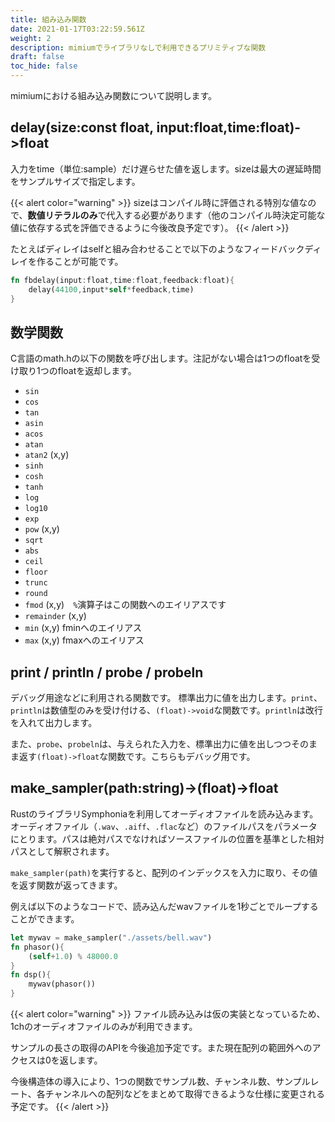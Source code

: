 ```yaml
---
title: 組み込み関数
date: 2021-01-17T03:22:59.561Z
weight: 2
description: mimiumでライブラリなしで利用できるプリミティブな関数
draft: false
toc_hide: false
---
```

mimiumにおける組み込み関数について説明します。

## delay(size:const float, input:float,time:float)->float

入力をtime（単位:sample）だけ遅らせた値を返します。sizeは最大の遅延時間をサンプルサイズで指定します。

{{< alert color="warning" >}}
sizeはコンパイル時に評価される特別な値なので、**数値リテラルのみ**で代入する必要があります（他のコンパイル時決定可能な値に依存する式を評価できるように今後改良予定です）。
{{< /alert >}}

たとえばディレイはselfと組み合わせることで以下のようなフィードバックディレイを作ることが可能です。

```rust
fn fbdelay(input:float,time:float,feedback:float){
    delay(44100,input*self*feedback,time)
}
```

## 数学関数

C言語のmath.hの以下の関数を呼び出します。注記がない場合は1つのfloatを受け取り1つのfloatを返却します。

- `sin`
- `cos`
- `tan`
- `asin`
- `acos`
- `atan`
- `atan2` (x,y)
- `sinh`
- `cosh`
- `tanh`
- `log`
- `log10`
- `exp`
- `pow` (x,y)
- `sqrt`
- `abs`
- `ceil`
- `floor`
- `trunc`
- `round`
- `fmod` (x,y)　`%`演算子はこの関数へのエイリアスです
- `remainder` (x,y)
- `min` (x,y) fminへのエイリアス
- `max` (x,y) fmaxへのエイリアス


## print / println / probe / probeln

デバッグ用途などに利用される関数です。
標準出力に値を出力します。`print`、`println`は数値型のみを受け付ける、`(float)->void`な関数です。`println`は改行を入れて出力します。

また、`probe`、`probeln`は、与えられた入力を、標準出力に値を出しつつそのまま返す`(float)->float`な関数です。こちらもデバッグ用です。

## make_sampler(path:string)->(float)->float

RustのライブラリSymphoniaを利用してオーディオファイルを読み込みます。
オーディオファイル（`.wav`、`.aiff`、`.flac`など）のファイルパスをパラメータにとります。パスは絶対パスでなければソースファイルの位置を基準とした相対パスとして解釈されます。


`make_sampler(path)`を実行すると、配列のインデックスを入力に取り、その値を返す関数が返ってきます。

例えば以下のようなコードで、読み込んだwavファイルを1秒ごとでループすることができます。

```rust
let mywav = make_sampler("./assets/bell.wav")
fn phasor(){
    (self+1.0) % 48000.0
}
fn dsp(){
    mywav(phasor())
}

```


{{< alert color="warning" >}}
ファイル読み込みは仮の実装となっているため、1chのオーディオファイルのみが利用できます。

サンプルの長さの取得のAPIを今後追加予定です。また現在配列の範囲外へのアクセスは0を返します。

今後構造体の導入により、1つの関数でサンプル数、チャンネル数、サンプルレート、各チャンネルへの配列などをまとめて取得できるような仕様に変更される予定です。
{{< /alert >}}
